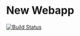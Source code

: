 # New Webapp

[![Build Status](https://travis-ci.com/bertRC/new-webapp.svg?branch=master)](https://travis-ci.com/bertRC/new-webapp)
